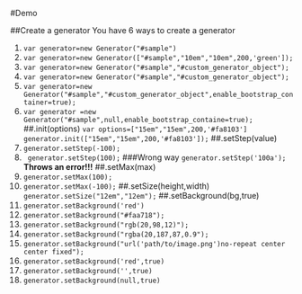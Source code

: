 #Demo

##Create a generator 
You have 6  ways to  create a generator
1. ```var generator=new Generator("#sample")```
2. ```var generator=new Generator(["#sample","10em","10em",200,'green']);```
3. ```var generator=new Generator("#sample","#custom_generator_object");```
4. ```var generator=new Generator("#sample","#custom_generator_object");```
5. ```var generator=new Generator("#sample","#custom_generator_object",enable_bootstrap_container=true);```
6. ```var generator =new Generator("#sample",null,enable_bootstrap_containe=true);```
##.init(options)
```var options=["15em","15em",200,'#fa8103'] ```
 ```generator.init(["15em","15em",200,'#fa8103']);```
##.setStep(value)
1. ```generator.setStep(-100);```
2. ``` generator.setStep(100);```
###Wrong way
``` generator.setStep('100a'); ```
**Throws an error!!!**
##.setMax(max)
1. ``` generator.setMax(100); ```
2. ``` generator.setMax(-100); ```
##.setSize(height,width)
```generator.setSize("12em","12em");```
##.setBackground(bg,true)
1. ```generator.setBackground('red')```
2. ```generator.setBackground("#faa718");```
3. ```generator.setBackground("rgb(20,98,12)");```
4. ```generator.setBackground("rgba(20,187,87,0.9");```
5. ```generator.setBackground("url('path/to/image.png')no-repeat center center fixed");```
6.  ```generator.setBackground('red',true)```
7.  ```generator.setBackground('',true)```
8.  ```generator.setBackground(null,true)```
    
